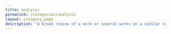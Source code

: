```yaml
---
title: analysis
permalink: /categories/analysis
layout: category_page
description: "A broad review of a work or several works on a similar concept"
---
```

